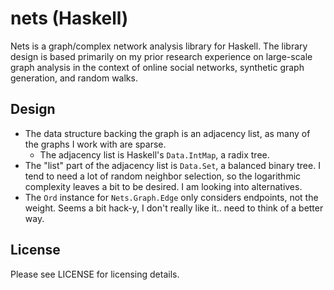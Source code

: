 # nets (Haskell)
Nets is a graph/complex network analysis library for Haskell.
The library design is based primarily on my prior research
experience on large-scale graph analysis in the context of
online social networks, synthetic graph generation, and
random walks.

## Design
* The data structure backing the graph is an adjacency list,
  as many of the graphs I work with are sparse.
    * The adjacency list is Haskell's `Data.IntMap`, a radix 
      tree.
* The "list" part of the adjacency list is `Data.Set`, a
  balanced binary tree. I tend to need a lot of random
  neighbor selection, so the logarithmic complexity leaves
  a bit to be desired. I am looking into alternatives.
* The `Ord` instance for `Nets.Graph.Edge` only considers
  endpoints, not the weight. Seems a bit hack-y, I don't
  really like it.. need to think of a better way.

## License
Please see LICENSE for licensing details.
